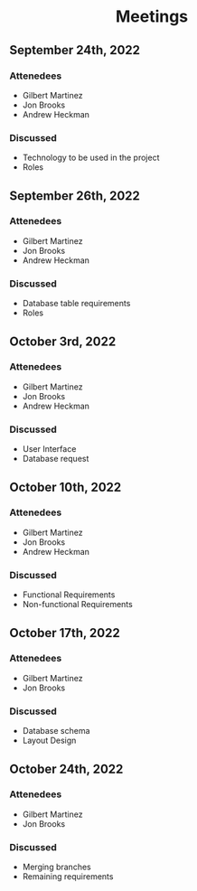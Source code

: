 # <div align="center">Meetings</div>
## September 24th, 2022
### Attenedees
* Gilbert Martinez
* Jon Brooks
* Andrew Heckman
### Discussed
* Technology to be used in the project
* Roles
## September 26th, 2022
### Attenedees
* Gilbert Martinez
* Jon Brooks
* Andrew Heckman
### Discussed
* Database table requirements
* Roles
## October 3rd, 2022
### Attenedees
* Gilbert Martinez
* Jon Brooks
* Andrew Heckman
### Discussed
* User Interface
* Database request 
## October 10th, 2022
### Attenedees
* Gilbert Martinez
* Jon Brooks
* Andrew Heckman
### Discussed
* Functional Requirements
* Non-functional Requirements
## October 17th, 2022
### Attenedees
* Gilbert Martinez
* Jon Brooks
### Discussed
* Database schema
* Layout Design
## October 24th, 2022
### Attenedees
* Gilbert Martinez
* Jon Brooks
### Discussed
* Merging branches
* Remaining requirements